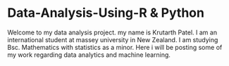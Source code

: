 # Data-Analysis-Using-R & Python


Welcome to my data analysis project. my name is Krutarth Patel. I am an international student at massey university in New Zealand. I am studying Bsc. Mathematics with statistics as a minor. Here i will be posting some of my work regarding data analytics and machine learning. 
